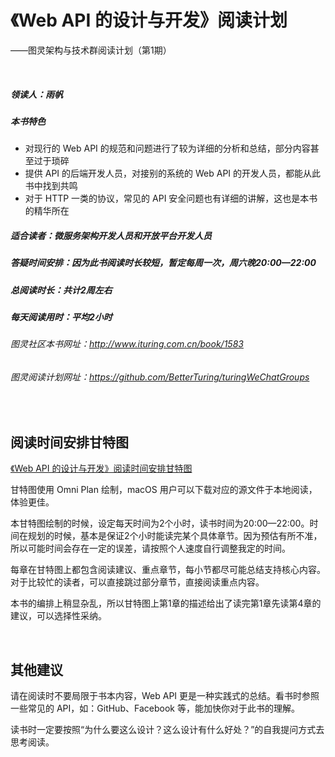 # 《Web API 的设计与开发》阅读计划
——图灵架构与技术群阅读计划（第1期）

<br>

##### 领读人：雨帆

##### 本书特色

- 对现行的 Web API 的规范和问题进行了较为详细的分析和总结，部分内容甚至过于琐碎
- 提供 API 的后端开发人员，对接别的系统的 Web API 的开发人员，都能从此书中找到共鸣
- 对于 HTTP 一类的协议，常见的 API 安全问题也有详细的讲解，这也是本书的精华所在

##### 适合读者：微服务架构开发人员和开放平台开发人员

##### 答疑时间安排：因为此书阅读时长较短，暂定每周一次，周六晚20:00—22:00

##### 总阅读时长：共计2周左右

##### 每天阅读用时：平均2小时

###### 图灵社区本书网址：<a href="http://www.ituring.com.cn/book/1583">http://www.ituring.com.cn/book/1583</a>
###### 图灵阅读计划网址：<a href="https://github.com/BetterTuring/turingWeChatGroups">https://github.com/BetterTuring/turingWeChatGroups</a>

<br>

## 阅读时间安排甘特图

<div style="margin-top:15px"></div>


<a href="http://t.cn/RNtsdpo"> 《Web API 的设计与开发》阅读时间安排甘特图</a>

<div style="margin-top:10px"></div>

甘特图使用 Omni Plan 绘制，macOS 用户可以下载对应的源文件于本地阅读，体验更佳。

本甘特图绘制的时候，设定每天时间为2个小时，读书时间为20:00—22:00。时间在规划的时候，基本是保证2个小时能读完某个具体章节。因为预估有所不准，所以可能时间会存在一定的误差，请按照个人速度自行调整我定的时间。

每章在甘特图上都包含阅读建议、重点章节，每小节都尽可能总结支持核心内容。对于比较忙的读者，可以直接跳过部分章节，直接阅读重点内容。

本书的编排上稍显杂乱，所以甘特图上第1章的描述给出了读完第1章先读第4章的建议，可以选择性采纳。

<br>

## 其他建议

<div style="margin-top:15px"></div>

请在阅读时不要局限于书本内容，Web API 更是一种实践式的总结。看书时参照一些常见的 API，如：GitHub、Facebook 等，能加快你对于此书的理解。

读书时一定要按照“为什么要这么设计？这么设计有什么好处？”的自我提问方式去思考阅读。
